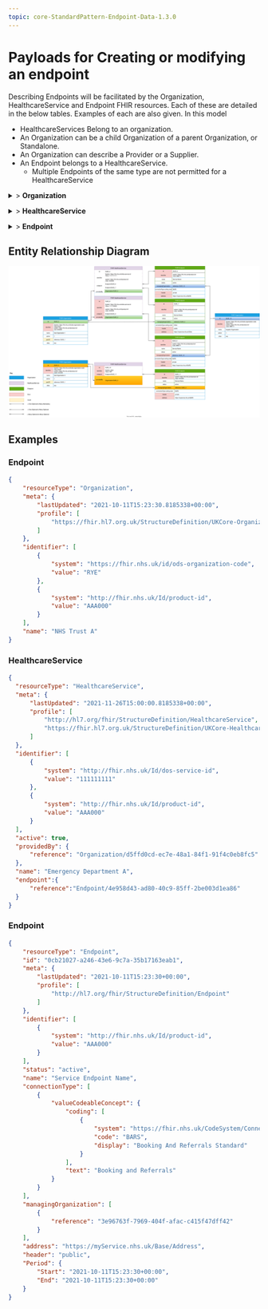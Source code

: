 ```yaml
---
topic: core-StandardPattern-Endpoint-Data-1.3.0
---
```


# Payloads for Creating or modifying an endpoint

Describing Endpoints will be facilitated by the Organization, HealthcareService and Endpoint FHIR resources. Each of these are detailed in the below tables. Examples of each are also given. In this model

*  HealthcareServices Belong to an organization.
*  An Organization can be a child Organization of a parent Organization, or Standalone.
*  An Organization can describe a Provider or a Supplier.
*  An Endpoint belongs to a HealthcareService.
	* Multiple Endpoints of the same type are not permitted for a HealthcareService

<details>
  <summary>> <b class="barslink">Organization</b></summary>
      <p>              
        <p>This resource will describe either the Organisation of the Provider or the Organisation of the Supplier managing an Endpoint</p>
        {{tree:https://fhir.hl7.org.uk/StructureDefinition/UKCore-Organization, hybrid}}
        </p>


| Data Item                                                      | Implementation Guidance                                                                                                                                                                                                                      | Necessity | Profile Cardinality | Example                                                              | Immutable |
|----------------------------------------------------------------|----------------------------------------------------------------------------------------------------------------------------------------------------------------------------------------------------------------------------------------------|-----------|---------------------|----------------------------------------------------------------------|-----------|
| Organization                                                   | https://fhir.hl7.org.uk/StructureDefinition/UKCore-Organization                                                                                                                                                                              |           |                     |                                                                      |           |
| Organization.id                                                | This MUST only be populated with an id generated by the Endpoint Catalogue in the synchronous HTTP response upon creation. Its necessity is applicable to all VERBS  bar POST                                                                | MUST      | 0.1                 | 236bb75d-90ef-461f-b71e-fde7f899802c                                 | Y         |
| Organization.meta                                              | https://www.hl7.org/fhir/resource.html#Meta                                                                                                                                                                                                  | MUST      |                     |                                                                      | Y         |
| Organization.meta.lastUpdated                                  | This MUST be supplied by the client with the time the resource is requested to be created or updated. If it is before the timestamp on the resource on an update, the request will be rejected. This is not the case for a DELETE operation. | MUST      |                     | 2021-11-26T15:00:00.8185338+00:00                                    | Y         |
| Organization.meta.profile                                      | This MUST be populated with the structure definition for the R4 Organization Resource                                                                                                                                                        | MUST      |                     | https://fhir.hl7.org.uk/StructureDefinition/UKCore-Organization      | Y         |
| Organization.identifier[1]                                     |                                                                                                                                                                                                                                              | MUST      |                     |                                                                      | Y         |
| Organization.identifier[0]                                     | This MUST Contain the identifier for Organization ODS code                                                                                                                                                                                   | MUST      |                     |                                                                      | Y         |
| Organization.identifier[0].system                              | This MUST be the ODS code system identifier https://fhir.nhs.uk/id/ods-organization-code                                                                                                                                                     | MUST      |                     | https://fhir.nhs.uk/id/ods-organization-code                         | Y         |
| Organization.identifier[0].value                               | The ODS code as a string.                                                                                                                                                                                                                    | MUST      |                     | AA01                                                                 | Y         |
| Organization.identifier[1]                                     | this MUST contain the identifier for  Product ID                                                                                                                                                                                             | MUST      |                     |                                                                      | Y         |
| Organization.identifier[1].system                              | this MUST be the Product ID system Identifier for  http://fhir.nhs.uk/Id/product-id                                                                                                                                                          | MUST      |                     | http://fhir.nhs.uk/Id/product-id                                     | Y         |
| Organization.identifier[1].value                               | The hexadecimal Product ID as a string.                                                                                                                                                                                                      | MUST      |                     | AAA000                                                               | Y         |
| Organization.name                                              | The name of the Organization                                                                                                                                                                                                                 | MUST      |                     | "NHS Trust A" OR "Supplier A"                                        | Y         |
| Organization.partOf                                            | If this Organization describes a child organisation, then the reference to the parent MUST be populated                                                                                                                                      | SHOULD    |                     |                                                                      | N         |
| Organization.partOf.reference                                  | the reference to the parent organization.                                                                                                                                                                                                    | SHOULD    |                     | Organization/d5ffd0cd-ec7e-48a1-84f1-91f4c0eb8fc5                    | N         |
| Organization.type                                              | Follow UK Core guidance for populating this element.                                                                                                                                                                                         | COULD     |                     |                                                                      | N         |
| Organization.type.ValueCodeableConcept                         | Follow UK Core guidance for populating this element.                                                                                                                                                                                         | COULD     |                     |                                                                      | N         |
| Organization.alias                                             | Follow UK Core guidance for populating this element.                                                                                                                                                                                         | COULD     |                     |                                                                      | N         |
| Organization.telecom                                           | Follow UK Core guidance for populating this element.                                                                                                                                                                                         | COULD     |                     |                                                                      | N         |
| Organization.address                                           | Follow UK Core guidance for populating this element.                                                                                                                                                                                         | COULD     |                     |                                                                      | N         |
| Organization.contact                                           | Follow UK Core guidance for populating this element.                                                                                                                                                                                         | COULD     |                     |                                                                      | N         |
| Organization.endpoint                                          | Not currently used in this implementation.                                                                                                                                                                                                   | COULD     |                     |                                                                      | N         |



</details>
<p>
<details>
  <summary>> <b class="barslink">HealthcareService</b></summary>
      <p>              
        <p>This Resource describes the healthcare service that the endpoint is serving.</p>
        {{tree:https://fhir.hl7.org.uk/StructureDefinition/UKCore-HealthcareService , hybrid}}
        </p>


| Data Item                                                      | Implementation Guidance                                                                                                                                                                                                                      | Necessity | Profile Cardinality | Example                                                              | Immutable |
|----------------------------------------------------------------|----------------------------------------------------------------------------------------------------------------------------------------------------------------------------------------------------------------------------------------------|-----------|---------------------|----------------------------------------------------------------------|-----------|
| HealthcareService                                              | https://fhir.hl7.org.uk/StructureDefinition/UKCore-HealthcareService                                                                                                                                                                         |           |                     |                                                                      |           |
| HealthcareService.id                                           | This MUST only be populated with an id generated by the Endpoint Catalogue in the synchronous HTTP response upon creation. Its necessity is applicable to all VERBS  bar POST                                                                | MUST      | 0.1                 | 236bb75d-90ef-461f-b71e-fde7f899802c                                 | Y         |
| HealthcareService.meta                                         | https://www.hl7.org/fhir/resource.html#Meta                                                                                                                                                                                                  | MUST      |                     |                                                                      | Y         |
| HealthcareService.meta.profile                                 | This MUST be populated with the structure definition for the R4 HealthcareService Resource                                                                                                                                                   | MUST      |                     | https://fhir.hl7.org.uk/StructureDefinition/UKCore-HealthcareService | Y         |
| HealthcareService.meta.lastUpdated                             | This MUST be supplied by the client with the time the resource is requested to be created or updated. If it is before the timestamp on the resource on an update, the request will be rejected. This is not the case for a DELETE operation. | MUST      |                     | 2021-11-26T15:00:00.8185338+00:00                                    | Y         |
| HealthcareService.identifier[1]                                |                                                                                                                                                                                                                                              | MUST      |                     |                                                                      | Y         |
| HealthcareService.identifier[0]                                | This MUST Contain the identifier for HealthcareService service ID                                                                                                                                                                            | MUST      |                     |                                                                      | Y         |
| HealthcareService.identifier[0].system                         | This MUST be the system used for the Service ID, in this example, DoS ID                                                                                                                                                                     | MUST      |                     | http://fhir.nhs.uk/Id/dos-service-id                                 | Y         |
| HealthcareService.identifier[0].value                          | The Service ID code as a string.                                                                                                                                                                                                             | MUST      |                     | 1122334455                                                           | Y         |
| HealthcareService.identifier[1]                                | this MUST contain the identifier for  Product ID                                                                                                                                                                                             | MUST      |                     | http://fhir.nhs.uk/Id/product-id                                     | Y         |
| HealthcareService.identifier[1].system                         | this MUST be the Product ID system Identifier for  http://fhir.nhs.uk/Id/product-id                                                                                                                                                          | MUST      |                     | AAA000                                                               | Y         |
| HealthcareService.identifier[1].value                          | The hexadecimal Product ID as a string.                                                                                                                                                                                                      | MUST      |                     |                                                                      | Y         |
| HealthcareService.active                                       | Whether this Service is Active and ready to accept requests.                                                                                                                                                                                 | MUST      |                     | TRUE                                                                 | Y         |
| HealthcareService.providedBy                                   | The provider Organization this HealthcareService is provided by.                                                                                                                                                                             | MUST      |                     |                                                                      | Y         |
| HealthcareService.providedBy.reference                         | A reference to the id of the Organization, this MUST exist.                                                                                                                                                                                  | MUST      |                     | Organization/d5ffd0cd-ec7e-48a1-84f1-91f4c0eb8fc5                    | Y         |
| HealthcareService.name                                         | The name of the HealthcareService                                                                                                                                                                                                            | MUST      |                     | Emergency Department A                                               | Y         |
| HealthcareService.endpoint                                     | A reference to the Endpoint associated to this HealthcareService. This MUST be a reference to the BaRS endpoint.                                                                                                                             | MUST      |                     |                                                                      | N         |
| HealthcareService.endpoint.reference                           | This MUST be a reference to the BaRS endpoint.                                                                                                                                                                                               | MUST      |                     | Endpoint/d5ffd0cd-ec7e-48a1-84f1-91f4c0eb8fc5                        | N         |
| HealthcareService.category                                     | Follow UK Core guidance for populating this element.                                                                                                                                                                                         | COULD     |                     |                                                                      | N         |
| HealthcareService.type                                         | Follow UK Core guidance for populating this element.                                                                                                                                                                                         | COULD     |                     |                                                                      | N         |
| HealthcareService.specialty                                    | Follow UK Core guidance for populating this element.                                                                                                                                                                                         | COULD     |                     |                                                                      | N         |
| HealthcareService.location                                     | Follow UK Core guidance for populating this element.                                                                                                                                                                                         | COULD     |                     |                                                                      | N         |
| HealthcareService.name                                         | Follow UK Core guidance for populating this element.                                                                                                                                                                                         | COULD     |                     |                                                                      | N         |
| HealthcareService.comment                                      | Follow UK Core guidance for populating this element.                                                                                                                                                                                         | COULD     |                     |                                                                      | N         |
| HealthcareService.extraDetails                                 | Follow UK Core guidance for populating this element.                                                                                                                                                                                         | COULD     |                     |                                                                      | N         |
| HealthcareService.photo                                        | Follow UK Core guidance for populating this element.                                                                                                                                                                                         | COULD     |                     |                                                                      | N         |
| HealthcareService.telecom                                      | Follow UK Core guidance for populating this element.                                                                                                                                                                                         | COULD     |                     |                                                                      | N         |
| HealthcareService.coverageArea                                 | Follow UK Core guidance for populating this element.                                                                                                                                                                                         | COULD     |                     |                                                                      | N         |
| HealthcareService.eligibility                                  | Follow UK Core guidance for populating this element.                                                                                                                                                                                         | COULD     |                     |                                                                      | N         |
| HealthcareService.serviceProvisionCode                         | Follow UK Core guidance for populating this element.                                                                                                                                                                                         | COULD     |                     |                                                                      | N         |
| HealthcareService.program                                      | Follow UK Core guidance for populating this element.                                                                                                                                                                                         | COULD     |                     |                                                                      | N         |
| HealthcareService.characteristic                               | Follow UK Core guidance for populating this element.                                                                                                                                                                                         | COULD     |                     |                                                                      | N         |
| HealthcareService.communication                                | Follow UK Core guidance for populating this element.                                                                                                                                                                                         | COULD     |                     |                                                                      | N         |
| HealthcareService.referralMethod                               | Follow UK Core guidance for populating this element.                                                                                                                                                                                         | COULD     |                     |                                                                      | N         |
| HealthcareService.appoiuntmentRequired                         | Follow UK Core guidance for populating this element.                                                                                                                                                                                         | COULD     |                     |                                                                      | N         |
| HealthcareService.availableTime                                | Follow UK Core guidance for populating this element.                                                                                                                                                                                         | COULD     |                     |                                                                      | N         |
| HealthcareService.notAvailable                                 | Follow UK Core guidance for populating this element.                                                                                                                                                                                         | COULD     |                     |                                                                      | N         |
| HealthcareService.availabilityExceptions                       | Follow UK Core guidance for populating this element.                                                                                                                                                                                         | COULD     |                     |                                                                      | N         |


</details>
<p>
<details>
  <summary>> <b class="barslink">Endpoint</b></summary>
      <p>              
        <p>This resource describes the endpoint itself including data around how to interact with it </p>
        {{tree:http://hl7.org/fhir/structuredefinition/endpoint, hybrid}}
        </p>



| Data Item                                                      | Implementation Guidance                                                                                                                                                                                                                      | Necessity | Profile Cardinality | Example                                                              | Immutable |
|----------------------------------------------------------------|----------------------------------------------------------------------------------------------------------------------------------------------------------------------------------------------------------------------------------------------|-----------|---------------------|----------------------------------------------------------------------|-----------|
| Endpoint                                                       | http://hl7.org/fhir/structuredefinition/endpoint                                                                                                                                                                                             |           |                     |                                                                      |           |
| Endpoint.id                                                    | This MUST only be populated with an id generated by the Endpoint Catalogue in the synchronous HTTP response upon creation. Its necessity is applicable to all VERBS  bar POST                                                                | MUST      | 0.1                 | 236bb75d-90ef-461f-b71e-fde7f899802c                                 | Y         |
| Endpoint.meta                                                  | https://www.hl7.org/fhir/resource.html#Meta                                                                                                                                                                                                  | MUST      |                     |                                                                      | Y         |
| Endpoint.meta.profile                                          | This MUST be populated with the structure definition for the R4 Endpoint Resource                                                                                                                                                            | MUST      |                     | https://fhir.hl7.org.uk/StructureDefinition/UKCore-Endpoint          | Y         |
| Endpoint.lastUpdated                                           | This MUST be supplied by the client with the time the resource is requested to be created or updated. If it is before the timestamp on the resource on an update, the request will be rejected. This is not the case for a DELETE operation. | MUST      |                     | 2021-11-26T15:00:00.8185338+00:00                                    | Y         |
| Endpoint.identifier[0]                                         | this MUST contain the identifier for  Product ID                                                                                                                                                                                             | MUST      |                     |                                                                      | Y         |
| Endpoint.identifier[0].system                                  | this MUST be the Product ID system Identifier for  http://fhir.nhs.uk/Id/product-id                                                                                                                                                          | MUST      |                     | http://fhir.nhs.uk/Id/product-id                                     | Y         |
| Endpoint.identifier[0].value                                   | The hexadecimal Product ID as a string.                                                                                                                                                                                                      | MUST      |                     | AAA000                                                               | Y         |
| Endpoint.status                                                | Whether this Service is Active and ready to accept requests. This MUST be inline with  the HealthcareService.active value                                                                                                                    | MUST      |                     | active                                                               | Y         |
| Endpoint.managingOrganization                                  | The Provider or Supplier Organization that manages this Endpoint. This DOES NOT need to match HealthcareService.providedBy.                                                                                                                  | MUST      |                     |                                                                      | Y         |
| Endpoint.managingOrganization.reference                        | A reference to the id of the Organization, this MUST exist.                                                                                                                                                                                  | MUST      |                     | Organization/51ab1d8b-72c3-4ca0-877c-b5f73faf36b5                    | Y         |
| Endpoint.connectionType                                        |                                                                                                                                                                                                                                              | MUST      |                     |                                                                      | Y         |
| Endpoint.connectionType.valueCodeableConcept                   |                                                                                                                                                                                                                                              |           |                     |                                                                      | Y         |
| Endpoint.connectionType.valueCodeableConcept.coding[0]         | This MUST define the type of connection this endpoint supports. In this Instance describing a BaRS endpoint.                                                                                                                                 | MUST      |                     |                                                                      | Y         |
| Endpoint.connectionType.valueCodeableConcept.coding[0].system  | MUST be  https://fhir.nhs.uk/CodeSystem/ConnectionTypes                                                                                                                                                                                      | MUST      |                     | https://fhir.nhs.uk/CodeSystem/ConnectionTypes                       | Y         |
| Endpoint.connectionType.valueCodeableConcept.coding[0].code    | MUST be "BARS"                                                                                                                                                                                                                               | MUST      |                     | BARS                                                                 | Y         |
| Endpoint.connectionType.valueCodeableConcept.coding[0].display | MUST be  "Booking And Referrals Standard"                                                                                                                                                                                                    | MUST      |                     | Booking And Referrals Standard                                       | Y         |
| Endpoint.connectionType.valueCodeableConcept.text              | MUST be "Booking and Referrals"                                                                                                                                                                                                              | MUST      |                     | Booking and Referrals                                                | Y         |
| Endpoint.address                                               | This MUST be the receiving systems base URL for BARS.                                                                                                                                                                                        | MUST      |                     | https://MyBaseServerAddress.nhs.uk/FHIR/R4                           | Y         |
| Endpoint.name                                                  | The name of this Endpoint, defined by the service                                                                                                                                                                                            | MUST      |                     | Emergency Department B - BaRS Endpoint                               | Y         |
| Endpoint.header                                                | Defines whether this endpoint is public or private.                                                                                                                                                                                          | COULD     |                     | public                                                               | N         |
| Endpoint.Period                                                | Interval the endpoint is expected to be operational                                                                                                                                                                                          | MUST      |                     |                                                                      | Y         |
| Endpoint.Period.Start                                          | Date from which the endpoint is active.                                                                                                                                                                                                      | MUST      |                     | 2024-11-26T15:00:00.8185338+00:00                                    | Y         |
| Endpoint.Period.End                                            | Date from the endpoint is inactive.                                                                                                                                                                                                          | COULD     |                     | 2028-11-26T15:00:00.8185338+00:00                                    | N         |
| Endpoint.contact                                               | Follow UK Core guidance for populating this element.                                                                                                                                                                                         | COULD     |                     |                                                                      | N         |
| Endpoint.payloadType                                           | Follow UK Core guidance for populating this element.                                                                                                                                                                                         | COULD     |                     |                                                                      | N         |
| Endpoint.payloadMimeType                                       | Follow UK Core guidance for populating this element.                                                                                                                                                                                         | COULD     |                     |                                                                      | N         |



</details>
<p>

## Entity Relationship Diagram

<a href="https://raw.githubusercontent.com/NHSDigital/NHSDigital-FHIR-BookingAndReferrals/main/BaRS-Images/EntityMaps/EntityMapEndpointCatalogue-1.0.0.svg" target="_blank"><img src="https://raw.githubusercontent.com/NHSDigital/NHSDigital-FHIR-BookingAndReferrals/main/BaRS-Images/EntityMaps/EntityMapEndpointCatalogue-1.0.0.svg" width="1200"></img></a>

## Examples

### Endpoint 
```json
{
	"resourceType": "Organization",
	"meta": {
		"lastUpdated": "2021-10-11T15:23:30.8185338+00:00",
		"profile": [
			"https://fhir.hl7.org.uk/StructureDefinition/UKCore-Organization"
		]
	},
	"identifier": [
		{
			"system": "https://fhir.nhs.uk/id/ods-organization-code",
			"value": "RYE"
		},
		{
			"system": "http://fhir.nhs.uk/Id/product-id",
			"value": "AAA000"
		}
	],
	"name": "NHS Trust A"
}
```

### HealthcareService 
```json
{
  "resourceType": "HealthcareService",
  "meta": {
      "lastUpdated": "2021-11-26T15:00:00.8185338+00:00",
      "profile": [
          "http://hl7.org/fhir/StructureDefinition/HealthcareService",
          "https://fhir.hl7.org.uk/StructureDefinition/UKCore-HealthcareService"
      ]
  },
  "identifier": [
      {
          "system": "http://fhir.nhs.uk/Id/dos-service-id",
          "value": "111111111"
      },
      {
          "system": "http://fhir.nhs.uk/Id/product-id",
          "value": "AAA000"
      }
  ],
  "active": true,
  "providedBy": {
      "reference": "Organization/d5ffd0cd-ec7e-48a1-84f1-91f4c0eb8fc5"
  },
  "name": "Emergency Department A",
  "endpoint":{
      "reference":"Endpoint/4e958d43-ad80-40c9-85ff-2be003d1ea86"
  }
}
```

### Endpoint 
```json
{
	"resourceType": "Endpoint",
	"id": "0cb21027-a246-43e6-9c7a-35b17163eab1",
	"meta": {
		"lastUpdated": "2021-10-11T15:23:30+00:00",
		"profile": [
			"http://hl7.org/fhir/StructureDefinition/Endpoint"
		]
	},
	"identifier": [
		{
			"system": "http://fhir.nhs.uk/Id/product-id",
			"value": "AAA000"
		}
	],
	"status": "active",
	"name": "Service Endpoint Name",
	"connectionType": [
		{
			"valueCodeableConcept": {
				"coding": [
					{
						"system": "https://fhir.nhs.uk/CodeSystem/ConnectionTypes",
						"code": "BARS",
						"display": "Booking And Referrals Standard"
					}
				],
				"text": "Booking and Referrals"
			}
		}
	],
	"managingOrganization": [
		{
			"reference": "3e96763f-7969-404f-afac-c415f47dff42"
		}
	],
	"address": "https://myService.nhs.uk/Base/Address",
	"header": "public",
	"Period": {
		"Start": "2021-10-11T15:23:30+00:00",
		"End": "2021-10-11T15:23:30+00:00"
	}
}
```